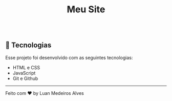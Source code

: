 <h1 align="center"> Meu Site </h1>

<br>
<br>

## 🚀 Tecnologias

Esse projeto foi desenvolvido com as seguintes tecnologias:

- HTML e CSS
- JavaScript
- Git e Github
  
---

Feito com ♥ by Luan Medeiros Alves 
